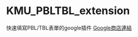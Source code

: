 # KMU_PBLTBL_extension
快速填寫PBL/TBL表單的google插件
[Google商店連結](https://chromewebstore.google.com/detail/tblpbl%E8%A9%95%E5%88%86%E5%B0%8F%E5%B7%A5%E5%85%B7/ffmekkdpfkjhdaipeicbabkpdgaghmdf?authuser=1&hl=zh-TW)
